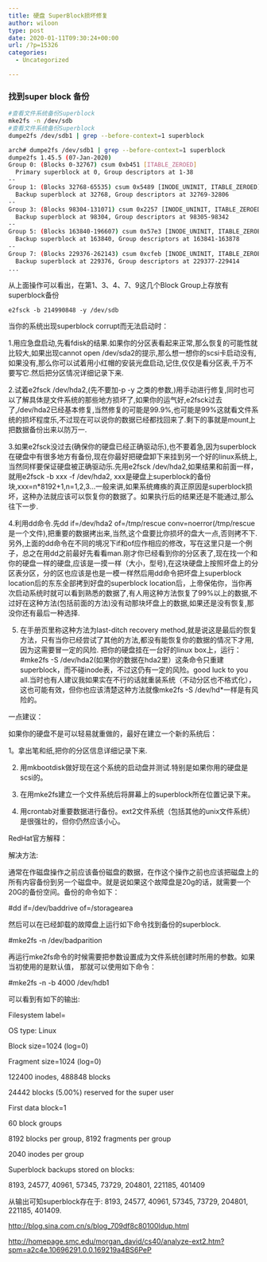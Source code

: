 ```yaml
---
title: 硬盘 SuperBlock损坏修复
author: wiloon
type: post
date: 2020-01-11T09:30:24+00:00
url: /?p=15326
categories:
  - Uncategorized

---
```

### 找到super block 备份

```bash
#查看文件系统备份Superblock
mke2fs -n /dev/sdb
#查看文件系统备份Superblock
dumpe2fs /dev/sdb1 | grep --before-context=1 superblock

arch# dumpe2fs /dev/sdb1 | grep --before-context=1 superblock
dumpe2fs 1.45.5 (07-Jan-2020)
Group 0: (Blocks 0-32767) csum 0xb451 [ITABLE_ZEROED]
  Primary superblock at 0, Group descriptors at 1-38
--
Group 1: (Blocks 32768-65535) csum 0x5489 [INODE_UNINIT, ITABLE_ZEROED]
  Backup superblock at 32768, Group descriptors at 32769-32806
--
Group 3: (Blocks 98304-131071) csum 0x2257 [INODE_UNINIT, ITABLE_ZEROED]
  Backup superblock at 98304, Group descriptors at 98305-98342
--
Group 5: (Blocks 163840-196607) csum 0x57e3 [INODE_UNINIT, ITABLE_ZEROED]
  Backup superblock at 163840, Group descriptors at 163841-163878
--
Group 7: (Blocks 229376-262143) csum 0xcfeb [INODE_UNINIT, ITABLE_ZEROED]
  Backup superblock at 229376, Group descriptors at 229377-229414
...
```

从上面操作可以看出，在第1、3、4、7、9这几个Block Group上存放有superblock备份

```bashfsck -b 8193 /dev/sdb1
e2fsck -b 214990848 -y /dev/sdb
```

当你的系统出现superblock corrupt而无法启动时：
  
1.用应急盘启动,先看fdisk的结果.如果你的分区表看起来正常,那么恢复的可能性就比较大,如果出现cannot open /dev/sda2的提示,那么想一想你的scsi卡启动没有,如果没有,那么你可以试着用小红帽的安装光盘启动,记住,仅仅是看分区表,千万不要写它.然后把分区情况详细记录下来.

2.试着e2fsck /dev/hda2,(先不要加-p -y 之类的参数,)用手动进行修复,同时也可以了解具体是文件系统的那些地方损坏了,如果你的运气好,e2fsck过去了,/dev/hda2已经基本修复,当然修复的可能是99.9%,也可能是99%这就看文件系统的损坏程度乐,不过现在可以说你的数据已经都找回来了.剩下的事就是mount上把数据备份出来以防万一.

3.如果e2fsck没过去(确保你的硬盘已经正确驱动乐),也不要着急,因为superblock在硬盘中有很多地方有备份,现在你最好把硬盘卸下来挂到另一个好的linux系统上,当然同样要保证硬盘被正确驱动乐.先用e2fsck /dev/hda2,如果结果和前面一样，就用e2fsck -b xxx -f /dev/hda2, xxx是硬盘上superblock的备份块,xxx=n*8192+1,n=1,2,3&#8230;一般来讲,如果系统瘫痪的真正原因是superblock损坏，这种办法就应该可以恢复你的数据了。如果执行后的结果还是不能通过,那么往下一步.

4.利用dd命令.先dd if=/dev/hda2 of=/tmp/rescue conv=noerror(/tmp/rescue是一个文件),把重要的数据拷出来,当然,这个盘要比你损坏的盘大一点,否则拷不下.另外,上面的dd命令在不同的境况下if和of应作相应的修改，写在这里只是一个例子，总之在用dd之前最好先看看man.刚才你已经看到你的分区表了,现在找一个和你的硬盘一样的硬盘,应该是一摸一样（大小，型号),在这块硬盘上按照坏盘上的分区表分区，分的区也应该是也是一模一样然后用dd命令把坏盘上superblock location后的东东全部拷到好盘的superblock location后，上帝保佑你，当你再次启动系统时就可以看到熟悉的数据了,有人用这种方法恢复了99%以上的数据,不过好在这种方法(包括前面的方法)没有动那块坏盘上的数据,如果还是没有恢复,那没你还有最后一种选择.

<ol start="5">
  <li>
    在手册页里称这种方法为last-ditch recovery method,就是说这是最后的恢复方法，只有当你已经尝试了其他的方法,都没有能恢复你的数据的情况下才用,因为这需要冒一定的风险.
 把你的硬盘挂在一台好的linux box上，运行：#mke2fs -S /dev/hda2(如果你的数据在hda2里）这条命令只重建superblock，而不碰inode表，不过这仍有一定的风险。good luck to you all.当时也有人建议我如果实在不行的话就重装系统（不动分区也不格式化），这也可能有效，但你也应该清楚这种方法就像mke2fs -S /dev/hd*一样是有风险的。
  </li>
</ol>

一点建议：
  
如果你的硬盘不是可以轻易就重做的，最好在建立一个新的系统后：
  
1。拿出笔和纸,把你的分区信息详细记录下来.
  
2. 用mkbootdisk做好现在这个系统的启动盘并测试.特别是如果你用的硬盘是scsi的。
  
3. 在用mke2fs建立一个文件系统后将屏幕上的superblock所在位置记录下来。
  
4. 用crontab对重要数据进行备份。ext2文件系统（包括其他的unix文件系统）是很强壮的，但你仍然应该小心。

RedHat官方解释：
  
解决方法:
  
通常在作磁盘操作之前应该备份磁盘的数据，在作这个操作之前也应该把磁盘上的所有内容备份到另一个磁盘中。就是说如果这个故障盘是20g的话，就需要一个20G的备份空间。备份的命令如下：
  
#dd if=/dev/baddrive of=/storagearea
  
然后可以在已经卸载的故障盘上运行如下命令找到备份的superblock.
  
#mke2fs -n /dev/badparition
  
再运行mke2fs命令的时候需要把参数设置成为文件系统创建时所用的参数。如果当初使用的是默认值， 那就可以使用如下命令：
  
#mke2fs -n -b 4000 /dev/hdb1
  
可以看到有如下的输出:
  
Filesystem label=
  
OS type: Linux
  
Block size=1024 (log=0)
  
Fragment size=1024 (log=0)
  
122400 inodes, 488848 blocks
  
24442 blocks (5.00%) reserved for the super user
  
First data block=1
  
60 block groups
  
8192 blocks per group, 8192 fragments per group
  
2040 inodes per group
  
Superblock backups stored on blocks:
          
8193, 24577, 40961, 57345, 73729, 204801, 221185, 401409
  
从输出可知superblock存在于: 8193, 24577, 40961, 57345, 73729, 204801, 221185, 401409.

http://blog.sina.com.cn/s/blog_709df8c80100ldup.html
  
http://homepage.smc.edu/morgan_david/cs40/analyze-ext2.htm?spm=a2c4e.10696291.0.0.169219a4BS6PeP